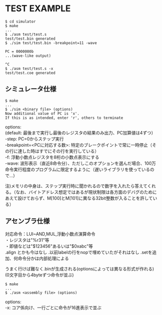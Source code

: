 # TEST EXAMPLE

    $ cd simulator
    $ make
    ...
    $ ./asm test/test.s
    test/test.bin generated
    $ ./sim test/test.bin -breakpoint=11 -wave

    PC = 0000000b
    ...(wave-like output)

    ^C
    $ ./asm test/test.s -x
    test/test.coe generated

## シミュレータ仕様

    $ make
    ...
    $ ./sim <binary file> (options)
    Now additional value of PC is 'x'.
    If this is as intended, enter 'r', others to terminate


options:  
(default: 最後まで実行し最後のレジスタの結果のみ出力、PC加算値は4ずつ）  
-step: PC=0からステップ実行  
-breakpoint=<PCに対応する数>: 特定のブレークポイントで常に一時停止（その行に達した時はすでにその行を実行している）  
-f: 浮動小数点レジスタを8桁の小数点表示にする  
-wave: 波形表示（直近8命令分）、ただしこのオプションを選んだ場合、100万命令実行程度のプログラムに限定するように（遅いライブラリを使っているので…）

注)メモリの中身は、ステップ実行時に聞かれるので数字を入れたら答えてくれる。（なお、バイトアドレス想定ではあるが現状制限は各方面のデバグのためにあえて設けておらず、M[100]とM[101]に異なる32bit整数が入ることを許している）

## アセンブラ仕様

対応命令：LUI~AND,MUL,浮動小数点演算命令  
・レジスタは"%r31"等  
・即値などは"$123456"あるいは"$0xabc"等  
.align とかも今はなし
.以前labelの行をnopで埋めていたがそれはなし
.setを追加、何命令分かは内部処理による

うまく行けば難なく.binが生成される(optionsによっては異なる形式が作れる)  
(0文字目から4byteずつ命令が並ぶ)

    $ make
    ...
    $ ./asm <assembly file> (options)

options:  
-x: コア係向け、一行ごとに命令が16進表示で並ぶ
